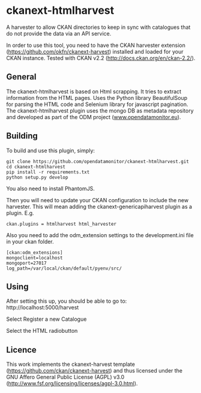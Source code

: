ckanext-htmlharvest
==========================

A harvester to allow CKAN directories to keep in sync with catalogues that do not provide the data via an API service.

In order to use this tool, you need to have the CKAN harvester extension (https://github.com/okfn/ckanext-harvest)
installed and loaded for your CKAN instance.
Tested with CKAN v2.2 (http://docs.ckan.org/en/ckan-2.2/).

General
---------

The ckanext-htmlharvest is based on Html scrapping. It tries to extract information from the HTML pages. Uses the Python library BeautifulSoup for parsing the HTML code and Selenium library for javascript pagination.
The ckanext-htmlharvest plugin uses the mongo DB as metadata repository and developed as part of the ODM project (www.opendatamonitor.eu).

Building
---------

To build and use this plugin, simply:

    git clone https://github.com/opendatamonitor/ckanext-htmlharvest.git
    cd ckanext-htmlharvest
    pip install -r requirements.txt
    python setup.py develop
    
You also need to install PhantomJS.

Then you will need to update your CKAN configuration to include the new harvester.  This will mean adding the
ckanext-genericapiharvest plugin as a plugin.  E.g.

    ckan.plugins = htmlharvest html_harvester

Also you need to add the odm_extension settings to the development.ini file in your ckan folder.  

    [ckan:odm_extensions]
    mongoclient=localhost
    mongoport=27017
    log_path=/var/local/ckan/default/pyenv/src/
    
Using
---------

After setting this up, you should be able to go to:
    http://localhost:5000/harvest

Select Register a new Catalogue

Select the HTML radiobutton


Licence
---------

This work implements the ckanext-harvest template (https://github.com/ckan/ckanext-harvest) and thus 
licensed under the GNU Affero General Public License (AGPL) v3.0 (http://www.fsf.org/licensing/licenses/agpl-3.0.html).

